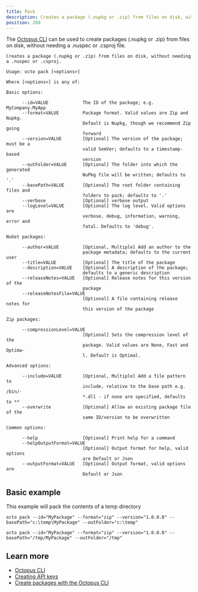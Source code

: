```yaml
---
title: Pack
description: Creates a package (.nupkg or .zip) from files on disk, without needing a .nuspec or .csproj
position: 260
---
```


The [Octopus CLI](/docs/octopus-rest-api/octopus-cli/index.md) can be used to create packages (.nupkg or .zip) from files on disk, without needing a .nuspec or .csproj file.

```text
Creates a package (.nupkg or .zip) from files on disk, without needing a .nuspec or .csproj.

Usage: octo pack [<options>]

Where [<options>] is any of:

Basic options:

      --id=VALUE             The ID of the package; e.g. MyCompany.MyApp
      --format=VALUE         Package format. Valid values are Zip and Nupkg.
                             Default is Nupkg, though we recommend Zip going
                             forward
      --version=VALUE        [Optional] The version of the package; must be a
                             valid SemVer; defaults to a timestamp-based
                             version
      --outFolder=VALUE      [Optional] The folder into which the generated
                             NuPkg file will be written; defaults to '.'
      --basePath=VALUE       [Optional] The root folder containing files and
                             folders to pack; defaults to '.'
      --verbose              [Optional] verbose output
      --logLevel=VALUE       [Optional] The log level. Valid options are
                             verbose, debug, information, warning, error and
                             fatal. Defaults to 'debug'.

NuGet packages:

      --author=VALUE         [Optional, Multiple] Add an author to the
                             package metadata; defaults to the current user
      --title=VALUE          [Optional] The title of the package
      --description=VALUE    [Optional] A description of the package;
                             defaults to a generic description
      --releaseNotes=VALUE   [Optional] Release notes for this version of the
                             package
      --releaseNotesFile=VALUE
                             [Optional] A file containing release notes for
                             this version of the package

Zip packages:

      --compressionLevel=VALUE
                             [Optional] Sets the compression level of the
                             package. Valid values are None, Fast and Optima-
                             l. Default is Optimal.

Advanced options:

      --include=VALUE        [Optional, Multiple] Add a file pattern to
                             include, relative to the base path e.g. /bin/-
                             *.dll - if none are specified, defaults to **
      --overwrite            [Optional] Allow an existing package file of the
                             same ID/version to be overwritten

Common options:

      --help                 [Optional] Print help for a command
      --helpOutputFormat=VALUE
                             [Optional] Output format for help, valid options
                             are Default or Json
      --outputFormat=VALUE   [Optional] Output format, valid options are
                             Default or Json
```

## Basic example
This example will pack the contents of a temp directory

```text Windows
octo pack --id="MyPackage" --format="zip" --version="1.0.0.0" --basePath="c:\temp\MyPackage" --outFolder="c:\temp"
```
```text Linux
octo pack --id="MyPackage" --format="zip" --version="1.0.0.0" --basePath="/tmp/MyPackage" --outFolder="/tmp"
```

## Learn more

- [Octopus CLI](/docs/octopus-rest-api/octopus-cli/index.md)
- [Creating API keys](/docs/octopus-rest-api/how-to-create-an-api-key.md)
- [Create packages with the Octopus CLI](/docs/packaging-applications/create-packages/octopus-cli.md)
